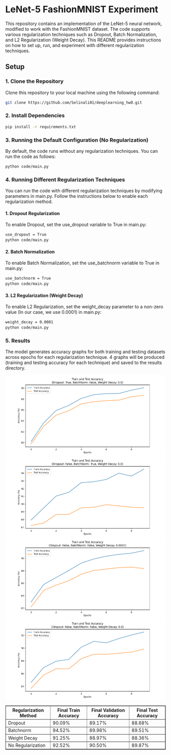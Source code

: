 # LeNet-5 FashionMNIST Experiment

This repository contains an implementation of the LeNet-5 neural network, modified to work with the FashionMNIST dataset. The code supports various regularization techniques such as Dropout, Batch Normalization, and L2 Regularization (Weight Decay). This README provides instructions on how to set up, run, and experiment with different regularization techniques.

## Setup

### 1. Clone the Repository

Clone this repository to your local machine using the following command:

```bash
git clone https://github.com/Selinali01/deeplearning_hw0.git
```

### 2. Install Dependencies

```bash
pip install -r requirements.txt
```

### 3. Running the Default Configuration (No Regularization)
By default, the code runs without any regularization techniques. You can run the code as follows:
```bash
python code/main.py
```
### 4. Running Different Regularization Techniques
You can run the code with different regularization techniques by modifying parameters in main.py. Follow the instructions below to enable each regularization method.
#### 1. Dropout Regularization 
To enable Dropout, set the use_dropout variable to True in main.py:
```bash
use_dropout = True
python code/main.py
```
#### 2. Batch Normalization 
To enable Batch Normalization, set the use_batchnorm variable to True in main.py:
```bash
use_batchnorm = True
python code/main.py
```
#### 3.  L2 Regularization (Weight Decay)
To enable L2 Regularization, set the weight_decay parameter to a non-zero value (In our case, we use 0.0001) in main.py:
```bash
weight_decay = 0.0001
python code/main.py
```
### 5. Results 
The model generates accuracy graphs for both training and testing datasets across epochs for each regularization technique.
4 graphs will be produced (training and testing accuracy for each technique) and saved to the results directory.

![Dropout Plot](graphs/dropout.png)
![Batchnorm Plot](graphs/batchnorm.png)
![Weight Decay Plot](graphs/weight_decay.png)
![No Regularization Plot](graphs/no_reg.png)


<table border="1" cellpadding="5" cellspacing="0">
  <tr>
    <th>Regularization Method</th>
    <th>Final Train Accuracy</th>
    <th>Final Validation Accuracy</th>
    <th>Final Test Accuracy</th>
  </tr>
  <tr>
    <td>Dropout</td>
    <td>90.09%</td>
    <td>89.17%</td>
    <td>88.68%</td>
  </tr>
  <tr>
    <td>Batchnorm</td>
    <td>94.52%</td>
    <td>89.98%</td>
    <td>89.51%</td>
  </tr>
  <tr>
    <td>Weight Decay</td>
    <td>91.25%</td>
    <td>88.97%</td>
    <td>88.36%</td>
  </tr>
  <tr>
    <td>No Regularization</td>
    <td>92.52%</td>
    <td>90.50%</td>
    <td>89.87%</td>
  </tr>
</table>

